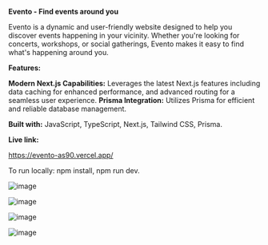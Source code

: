 **Evento - Find events around you**

Evento is a dynamic and user-friendly website designed to help you discover events happening in your vicinity. Whether you're looking for concerts, workshops, or social gatherings, Evento makes it easy to find what's happening around you.

**Features:**


**Modern Next.js Capabilities:** Leverages the latest Next.js features including data caching for enhanced performance, and advanced routing for a seamless user experience.
**Prisma Integration:** Utilizes Prisma for efficient and reliable database management.

**Built with:** JavaScript, TypeScript, Next.js, Tailwind CSS, Prisma.

**Live link:**

https://evento-as90.vercel.app/

To run locally: npm install, npm run dev.


![image](https://github.com/adrians90/evento/assets/128593202/1e4f467b-18af-435c-82b9-afe33ca0d941)

![image](https://github.com/adrians90/evento/assets/128593202/ea79a026-ed01-4471-8c6e-f4cead5d0ca3)

![image](https://github.com/adrians90/evento/assets/128593202/e9921a0b-b4ff-4c6c-866b-512671368de2)

![image](https://github.com/adrians90/evento/assets/128593202/562402e5-848c-4450-8284-1144ec16f638)




